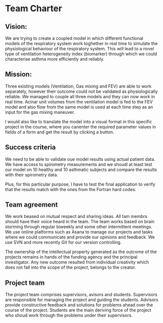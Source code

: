 # Team Charter

## Vision:

We are trying to create a coupled model in which different functional models of the respiratory system work toghether in real time to simulate
the physiological behaviour of the respiratory system. This will lead to a novel type of ventilation heterogeneity index (biomarker) through which 
we could characterise asthma more efficiently and reliably. 

## Mission:

Three existing models (Ventilation, Gas mixing and FEV) are able to work separately, however their outcome could not be validated as physiologically reliable.
We managed to couple all three models and they can now work in real time. Acinar unit volumes from the ventilation model is fed to the FEV model and also flow from the same model 
is used at each time step as an input for the gas mixing maneuver. 

I would also like to translate the model into a visual format in this specific project in the course, where you canenter the required parameter
values in fields of a form and get the result by clicking a button.

## Success criteria

We need to be able to validate oue model results using actual patient data. We have access to spirometry measurements and we shoudl at least test
our model on 10 healthy and 10 asthmatic subjects and compare the results with their spirometry data. 

Plus, for this particular purpose, I have to test the final application to verify that the results match with the ones from the Fortran hard codes.

## Team agreement

We work beased on mutual respect and sharing ideas. All tam membrs should have their voice heard in the team. The team works based on brain storming 
through regular biweekly and some other intermittent meetings. We use online platforms such as Asana to manage our projects and tasks where we could communicate
and provide our opinions and feedback. We use SVN and more recently Git for our version controlling. 

The ownership of the intellectual property generated as the outcome of the projects remains in hands of the funding agency and the principal investigator. Any new outcome resulted from individual creativity which does not fall into the scope of the project, belongs to the creator. 

## Project team

The project team comprises supervisors, avisors and students. Supervisors are responsible for managing the project and guiding the students. 
Advisors provide constructive feedback and solutions for problems ahead over the course of the project. Students are the main deriving force
of the project who shoud work through the problems under their supervisors.
